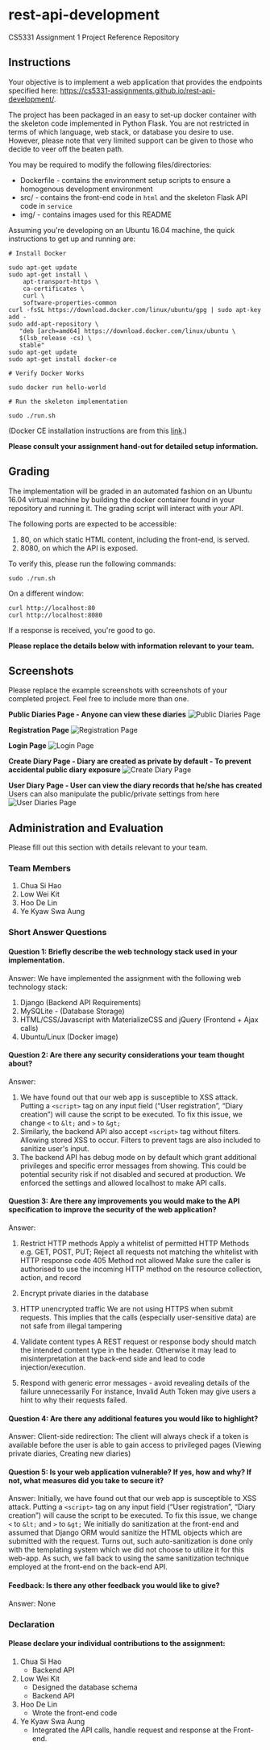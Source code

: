# rest-api-development

CS5331 Assignment 1 Project Reference Repository

## Instructions

Your objective is to implement a web application that provides the endpoints
specified here: https://cs5331-assignments.github.io/rest-api-development/.

The project has been packaged in an easy to set-up docker container with the
skeleton code implemented in Python Flask. You are not restricted in terms of
which language, web stack, or database you desire to use. However, please note
that very limited support can be given to those who decide to veer off the
beaten path.

You may be required to modify the following files/directories:

- Dockerfile - contains the environment setup scripts to ensure a homogenous
  development environment
- src/ - contains the front-end code in `html` and the skeleton Flask API code
  in `service`
- img/ - contains images used for this README

Assuming you're developing on an Ubuntu 16.04 machine, the quick instructions
to get up and running are:

```
# Install Docker

sudo apt-get update
sudo apt-get install \
    apt-transport-https \
    ca-certificates \
    curl \
    software-properties-common
curl -fsSL https://download.docker.com/linux/ubuntu/gpg | sudo apt-key add -
sudo add-apt-repository \
   "deb [arch=amd64] https://download.docker.com/linux/ubuntu \
   $(lsb_release -cs) \
   stable"
sudo apt-get update
sudo apt-get install docker-ce

# Verify Docker Works

sudo docker run hello-world

# Run the skeleton implementation

sudo ./run.sh
```

(Docker CE installation instructions are from this
[link](https://docs.docker.com/install/linux/docker-ce/ubuntu/#install-using-the-repository).)

**Please consult your assignment hand-out for detailed setup information.**

## Grading

The implementation will be graded in an automated fashion on an Ubuntu 16.04
virtual machine by building the docker container found in your repository and
running it. The grading script will interact with your API.

The following ports are expected to be accessible:

1. 80, on which static HTML content, including the front-end, is served.
2. 8080, on which the API is exposed.

To verify this, please run the following commands:

```
sudo ./run.sh
```

On a different window:

```
curl http://localhost:80
curl http://localhost:8080
```

If a response is received, you're good to go.

**Please replace the details below with information relevant to your team.**

## Screenshots

Please replace the example screenshots with screenshots of your completed
project. Feel free to include more than one.

**Public Diaries Page - Anyone can view these diaries**
![Public Diaries Page](./img/public.png)

**Registration Page**
![Registration Page](./img/registration.png)

**Login Page**
![Login Page](./img/login.png)

**Create Diary Page - Diary are created as private by default - To prevent accidental public diary exposure**
![Create Diary Page](./img/create.png)

**User Diary Page - User can view the diary records that he/she has created**
Users can also manipulate the public/private settings from here
![User Diaries Page](./img/diary.png)


## Administration and Evaluation

Please fill out this section with details relevant to your team.

### Team Members

1. Chua Si Hao
2. Low Wei Kit
3. Hoo De Lin
4. Ye Kyaw Swa Aung

### Short Answer Questions

#### Question 1: Briefly describe the web technology stack used in your implementation.

Answer:
We have implemented the assignment with the following web technology stack:
1. Django (Backend API Requirements)
2. MySQLite - (Database Storage)
3. HTML/CSS/Javascript with MaterializeCSS and jQuery (Frontend + Ajax calls)
4. Ubuntu/Linux (Docker image)

#### Question 2: Are there any security considerations your team thought about?

Answer:
1. We have found out that our web app is susceptible to XSS attack. Putting a `<script>` tag on any input field (“User registration”, “Diary creation”) will cause the script to be executed. To fix this issue, we change `<` to `&lt;` and `>` to `&gt;`
2. Similarly, the backend API also accept  `<script>` tag without filters. Allowing stored XSS to occur. Filters to prevent tags are also included to sanitize user's input.
3. The backend API has debug mode on by default which grant additional privileges and specific error messages from showing. This could be potential security risk if not disabled and secured at production. We enforced the settings and allowed localhost to make API calls.

#### Question 3: Are there any improvements you would make to the API specification to improve the security of the web application?

Answer:
1. Restrict HTTP methods
Apply a whitelist of permitted HTTP Methods e.g. GET, POST, PUT;
Reject all requests not matching the whitelist with HTTP response code 405 Method not allowed
Make sure the caller is authorised to use the incoming HTTP method on the resource collection, action, and record

2. Encrypt private diaries in the database

3. HTTP unencrypted traffic
We are not using HTTPS when submit requests. This implies that the calls (especially user-sensitive data) are not safe from illegal tampering

4. Validate content types
A REST request or response body should match the intended content type in the header. Otherwise it may lead to misinterpretation at the back-end side and lead to code injection/execution.

5. Respond with generic error messages - avoid revealing details of the failure unnecessarily
For instance, Invalid Auth Token may give users a hint to why their requests failed.


#### Question 4: Are there any additional features you would like to highlight?

Answer:
Client-side redirection: The client will always check if a token is available before the user is able to gain access to privileged pages (Viewing private diaries, Creating new diaries)

#### Question 5: Is your web application vulnerable? If yes, how and why? If not, what measures did you take to secure it?

Answer:
Initially, we have found out that our web app is susceptible to XSS attack. Putting a `<script>` tag on any input field (“User registration”, “Diary creation”) will cause the script to be executed. To fix this issue, we change `<` to `&lt;` and `>` to `&gt;`
We initially do sanitization at the front-end and assumed that Django ORM would sanitize the HTML objects which are submitted with the request. Turns out, such auto-sanitization is done only with the templating system which we did not choose to utilize it for this web-app. As such, we fall back to using the same sanitization technique employed at the front-end on the back-end API.

#### Feedback: Is there any other feedback you would like to give?

Answer: None

### Declaration

#### Please declare your individual contributions to the assignment:

1. Chua Si Hao
    - Backend API
2. Low Wei Kit
    - Designed the database schema
    - Backend API
3. Hoo De Lin
    - Wrote the front-end code
4. Ye Kyaw Swa Aung
    - Integrated the API calls, handle request and response at the Front-end.

